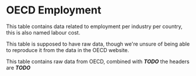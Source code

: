 # OECD Employment

This table contains data related to employment per industry per country, this is also named labour cost.

This table is supposed to have raw data, though we're unsure of being able to reproduce it from the data in the OECD website.

This table contains raw data from OECD,
combined with ***TODO***
the headers are ***TODO***
